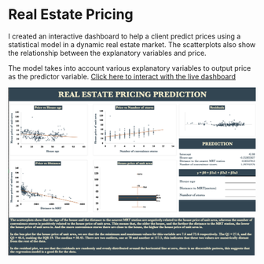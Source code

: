 # Real Estate Pricing

I created an interactive dashboard to help a client predict prices using a statistical model in a dynamic real estate market. The scatterplots also show the relationship between the explanatory variables and price.

The model takes into account various explanatory variables to output price as the predictor variable.
[Click here to interact with the live dashboard](https://1drv.ms/x/c/835a96e9ae3c6b4b/EXaPbbd1QdlMnapWUm8mG7gBXT62-HJ4lQ_ezI08IAPoOw)

![](https://github.com/imanjokko/real_estate_pricing/blob/main/real%20estate%20dashboard.png)
